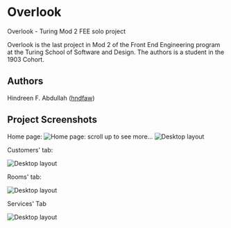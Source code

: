 # Overlook
Overlook - Turing Mod 2 FEE solo project

Overlook is the last project in Mod 2 of the Front End Engineering program at the Turing School of Software and Design. The authors is a student in the 1903 Cohort.

## Authors
Hindreen F. Abdullah ([hndfaw](https://github.com/hndfaw))

## Project Screenshots


Home page:
![Home page: scroll up to see more...](https://github.com/hndfaw/webpack-starter-kit/blob/master/src/images/overlook.gif)
![Desktop layout](https://github.com/hndfaw/webpack-starter-kit/blob/master/src/images/overlook-home.png)


Customers' tab:

![Desktop layout](https://github.com/hndfaw/webpack-starter-kit/blob/master/src/images/overlook-customers.png)


Rooms' tab:

![Desktop layout](https://github.com/hndfaw/webpack-starter-kit/blob/master/src/images/overlook-rooms.png)


Services' Tab

![Desktop layout](https://github.com/hndfaw/webpack-starter-kit/blob/master/src/images/overlook-services.png)


